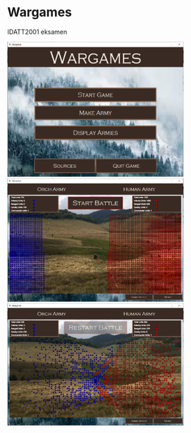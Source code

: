 # Wargames
IDATT2001 eksamen

<img src="images/main_menu.png" alt="Main Menu" width="400"/>
<img src="images/before_battle.png" alt="Before battle" width="400"/>
<img src="images/after_battle.png" alt="After battle" width="400"/>
